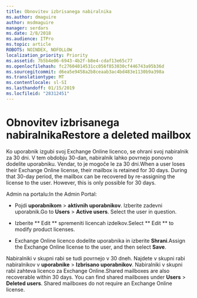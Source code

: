 ```yaml
---
title: Obnovitev izbrisanega nabiralnika
ms.author: dmaguire
author: msdmaguire
manager: serdars
ms.date: 2/8/2018
ms.audience: ITPro
ms.topic: article
ROBOTS: NOINDEX, NOFOLLOW
localization_priority: Priority
ms.assetid: 7b5b4e06-6943-4b2f-b8e4-cdaf13e65c77
ms.openlocfilehash: fc27604014531cc056f853030cf446743a95b36d
ms.sourcegitcommit: d6ea5e9458a2b8ceaab3ac4bd483e1130b9a398a
ms.translationtype: MT
ms.contentlocale: sl-SI
ms.lasthandoff: 01/15/2019
ms.locfileid: "28312451"
---
```

# <a name="restore-a-deleted-mailbox"></a><span data-ttu-id="d26cf-102">Obnovitev izbrisanega nabiralnika</span><span class="sxs-lookup"><span data-stu-id="d26cf-102">Restore a deleted mailbox</span></span>

<span data-ttu-id="d26cf-p101">Ko uporabnik izgubi svoj Exchange Online licenco, se ohrani svoj nabiralnik za 30 dni. V tem obdobju 30-dan, nabiralnik lahko povrnejo ponovno dodelite uporabniku. Vendar, to je mogoče le za 30 dni.</span><span class="sxs-lookup"><span data-stu-id="d26cf-p101">When a user loses their Exchange Online license, their mailbox is retained for 30 days. During that 30-day period, the mailbox can be recovered by re-assigning the license to the user. However, this is only possible for 30 days.</span></span>
  
<span data-ttu-id="d26cf-106">Admin na portalu:</span><span class="sxs-lookup"><span data-stu-id="d26cf-106">In the Admin Portal:</span></span>
  
- <span data-ttu-id="d26cf-p102">Pojdi **uporabnikom** \> **aktivnih uporabnikov**. Izberite zadevni uporabnik.</span><span class="sxs-lookup"><span data-stu-id="d26cf-p102">Go to **Users** \> **Active users**. Select the user in question.</span></span>
    
- <span data-ttu-id="d26cf-109">Izberite \*\* Edit \*\* spremeniti licencah izdelkov.</span><span class="sxs-lookup"><span data-stu-id="d26cf-109">Select \*\* Edit \*\* to modify product licenses.</span></span> 
    
- <span data-ttu-id="d26cf-110">Exchange Online licenco dodelite uporabnika in izberite **Shrani**.</span><span class="sxs-lookup"><span data-stu-id="d26cf-110">Assign the Exchange Online license to the user, and then select **Save**.</span></span>
    
<span data-ttu-id="d26cf-p103">Nabiralniki v skupni rabi se tudi povrnejo v 30 dneh. Najdete v skupni rabi nabiralnikov v **uporabnike** \> **Izbrisano uporabnikov**. Nabiralniki v skupni rabi zahteva licenco za Exchange Online.</span><span class="sxs-lookup"><span data-stu-id="d26cf-p103">Shared mailboxes are also recoverable within 30 days. You can find shared mailboxes under **Users** \> **Deleted users**. Shared mailboxes do not require an Exchange Online license.</span></span>
  

